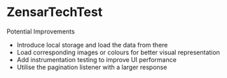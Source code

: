 # ZensarTechTest
Potential Improvements

- Introduce local storage and load the data from there
- Load corresponding images or colours for better visual representation
- Add instrumentation testing to improve UI performance
- Utilise the pagination listener with a larger response
